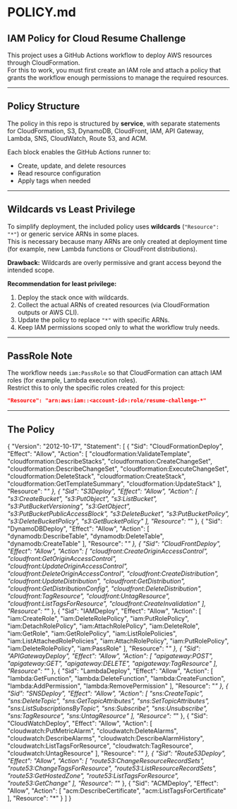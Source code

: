 # POLICY.md

## IAM Policy for Cloud Resume Challenge

This project uses a GitHub Actions workflow to deploy AWS resources through CloudFormation.  
For this to work, you must first create an IAM role and attach a policy that grants the workflow enough permissions to manage the required resources.

---

## Policy Structure

The policy in this repo is structured by **service**, with separate statements for CloudFormation, S3, DynamoDB, CloudFront, IAM, API Gateway, Lambda, SNS, CloudWatch, Route 53, and ACM.

Each block enables the GitHub Actions runner to:
- Create, update, and delete resources
- Read resource configuration
- Apply tags when needed

---

## Wildcards vs Least Privilege

To simplify deployment, the included policy uses **wildcards** (`"Resource": "*"`) or generic service ARNs in some places.  
This is necessary because many ARNs are only created at deployment time (for example, new Lambda functions or CloudFront distributions).  

**Drawback:** Wildcards are overly permissive and grant access beyond the intended scope.

**Recommendation for least privilege:**
1. Deploy the stack once with wildcards.  
2. Collect the actual ARNs of created resources (via CloudFormation outputs or AWS CLI).  
3. Update the policy to replace `"*"` with specific ARNs.  
4. Keep IAM permissions scoped only to what the workflow truly needs.

---

## PassRole Note

The workflow needs `iam:PassRole` so that CloudFormation can attach IAM roles (for example, Lambda execution roles).  
Restrict this to only the specific roles created for this project:
```json
"Resource": "arn:aws:iam::<account-id>:role/resume-challenge-*"
```

---

## The Policy

{
    "Version": "2012-10-17",
    "Statement": [
        {
            "Sid": "CloudFormationDeploy",
            "Effect": "Allow",
            "Action": [
                "cloudformation:ValidateTemplate",
                "cloudformation:DescribeStacks",
                "cloudformation:CreateChangeSet",
                "cloudformation:DescribeChangeSet",
                "cloudformation:ExecuteChangeSet",
                "cloudformation:DeleteStack",
                "cloudformation:CreateStack",
                "cloudformation:GetTemplateSummary",
                "cloudformation:UpdateStack"
            ],
            "Resource": "*"
        },
        {
            "Sid": "S3Deploy",
            "Effect": "Allow",
            "Action": [
                "s3:CreateBucket",
                "s3:PutObject",
                "s3:ListBucket",
                "s3:PutBucketVersioning",
                "s3:GetObject",
                "s3:PutBucketPublicAccessBlock",
                "s3:DeleteBucket",
                "s3:PutBucketPolicy",
                "s3:DeleteBucketPolicy",
                "s3:GetBucketPolicy"
            ],
            "Resource": "*"
        },
        {
            "Sid": "DynamoDBDeploy",
            "Effect": "Allow",
            "Action": [
                "dynamodb:DescribeTable",
                "dynamodb:DeleteTable",
                "dynamodb:CreateTable"
            ],
            "Resource": "*"
        },
        {
            "Sid": "CloudFrontDeploy",
            "Effect": "Allow",
            "Action": [
                "cloudfront:CreateOriginAccessControl",
                "cloudfront:GetOriginAccessControl",
                "cloudfront:UpdateOriginAccessControl",
                "cloudfront:DeleteOriginAccessControl",
                "cloudfront:CreateDistribution",
                "cloudfront:UpdateDistribution",
                "cloudfront:GetDistribution",
                "cloudfront:GetDistributionConfig",
                "cloudfront:DeleteDistribution",
                "cloudfront:TagResource",
                "cloudfront:UntagResource",
                "cloudfront:ListTagsForResource",
                "cloudfront:CreateInvalidation"
            ],
            "Resource": "*"
        },
        {
            "Sid": "IAMDeploy",
            "Effect": "Allow",
            "Action": [
                "iam:CreateRole",
                "iam:DeleteRolePolicy",
                "iam:PutRolePolicy",
                "iam:DetachRolePolicy",
                "iam:AttachRolePolicy",
                "iam:DeleteRole",
                "iam:GetRole",
                "iam:GetRolePolicy",
                "iam:ListRolePolicies",
                "iam:ListAttachedRolePolicies",
                "iam:AttachRolePolicy",
                "iam:PutRolePolicy",
                "iam:DeleteRolePolicy",
                "iam:PassRole"
            ],
            "Resource": "*"
        },
        {
            "Sid": "APIGatewayDeploy",
            "Effect": "Allow",
            "Action": [
                "apigateway:POST",
                "apigateway:GET",
                "apigateway:DELETE",
                "apigateway:TagResource"
            ],
            "Resource": "*"
        },
        {
            "Sid": "LambdaDeploy",
            "Effect": "Allow",
            "Action": [
                "lambda:GetFunction",
                "lambda:DeleteFunction",
                "lambda:CreateFunction",
                "lambda:AddPermission",
                "lambda:RemovePermission"
            ],
            "Resource": "*"
        },
        {
            "Sid": "SNSDeploy",
            "Effect": "Allow",
            "Action": [
                "sns:CreateTopic",
                "sns:DeleteTopic",
                "sns:GetTopicAttributes",
                "sns:SetTopicAttributes",
                "sns:ListSubscriptionsByTopic",
                "sns:Subscribe",
                "sns:Unsubscribe",
                "sns:TagResource",
                "sns:UntagResource"
            ],
            "Resource": "*"
        },
        {
            "Sid": "CloudWatchDeploy",
            "Effect": "Allow",
            "Action": [
                "cloudwatch:PutMetricAlarm",
                "cloudwatch:DeleteAlarms",
                "cloudwatch:DescribeAlarms",
                "cloudwatch:DescribeAlarmHistory",
                "cloudwatch:ListTagsForResource",
                "cloudwatch:TagResource",
                "cloudwatch:UntagResource"
            ],
            "Resource": "*"
        },
        {
            "Sid": "Route53Deploy",
            "Effect": "Allow",
            "Action": [
                "route53:ChangeResourceRecordSets",
                "route53:ChangeTagsForResource",
                "route53:ListResourceRecordSets",
                "route53:GetHostedZone",
                "route53:ListTagsForResource",
                "route53:GetChange"
            ],
            "Resource": "*"
        },
        {
            "Sid": "ACMDeploy",
            "Effect": "Allow",
            "Action": [
                "acm:DescribeCertificate",
                "acm:ListTagsForCertificate"
            ],
            "Resource": "*"
        }
    ]
}
